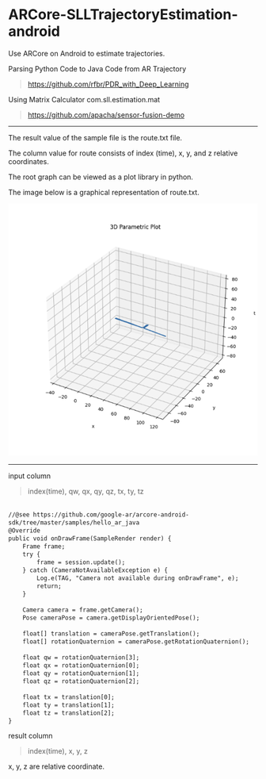 # ARCore-SLLTrajectoryEstimation-android
Use ARCore on Android to estimate trajectories.

Parsing Python Code to Java Code from AR Trajectory
> https://github.com/rfbr/PDR_with_Deep_Learning

Using Matrix Calculator com.sll.estimation.mat
> https://github.com/apacha/sensor-fusion-demo

* * *

The result value of the sample file is the route.txt file.



The column value for route consists of index (time), x, y, and z relative coordinates.



The root graph can be viewed as a plot library in python.



The image below is a graphical representation of route.txt.




<img src="./route.png"/>



* * *
input column
> index(time), qw, qx, qy, qz, tx, ty, tz
<pre><code>
//@see https://github.com/google-ar/arcore-android-sdk/tree/master/samples/hello_ar_java
@Override
public void onDrawFrame(SampleRender render) {
    Frame frame;
    try {
        frame = session.update(); 
    } catch (CameraNotAvailableException e) {
        Log.e(TAG, "Camera not available during onDrawFrame", e);
        return;
    }

    Camera camera = frame.getCamera();
    Pose cameraPose = camera.getDisplayOrientedPose();

    float[] translation = cameraPose.getTranslation();
    float[] rotationQuaternion = cameraPose.getRotationQuaternion();
    
    float qw = rotationQuaternion[3];
    float qx = rotationQuaternion[0];
    float qy = rotationQuaternion[1];
    float qz = rotationQuaternion[2];
    
    float tx = translation[0];
    float ty = translation[1];
    float tz = translation[2];
}
</code></pre>


result column
> index(time), x, y, z



x, y, z are relative coordinate.